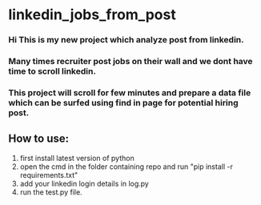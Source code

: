 # linkedin_jobs_from_post
### Hi This is my new project which analyze post from linkedin.
### Many times recruiter post jobs on their wall and we dont have time to scroll linkedin.
### This project will scroll for few minutes and prepare a data file which can be surfed using find in page for potential hiring post.

## How to use:
1. first install latest version of python
2. open the cmd in the folder containing repo and run "pip install -r requirements.txt"
3. add your linkedin login details in log.py
4. run the test.py file.
